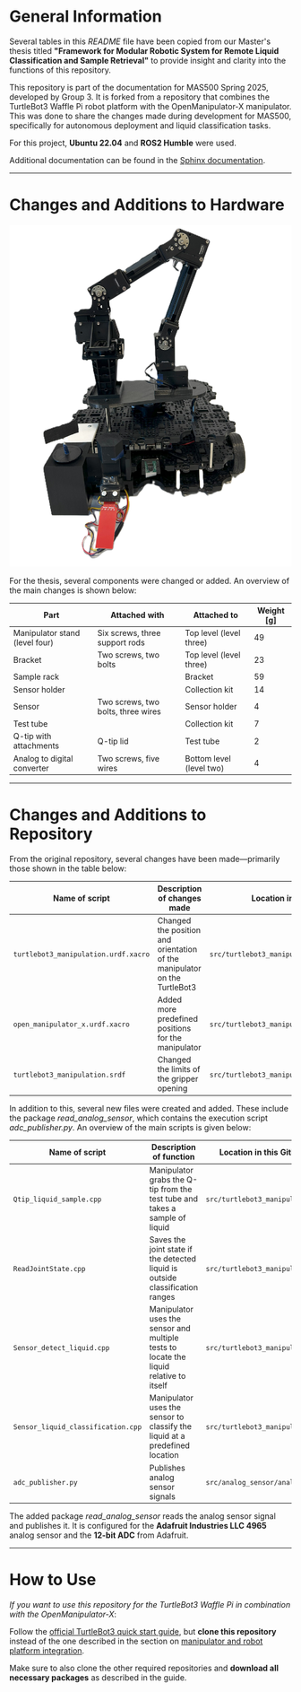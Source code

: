 # General Information

Several tables in this *README* file have been copied from our Master's thesis titled
**"Framework for Modular Robotic System for Remote Liquid Classification and Sample Retrieval"**
to provide insight and clarity into the functions of this repository.

This repository is part of the documentation for MAS500 Spring 2025, developed by Group 3.
It is forked from a repository that combines the TurtleBot3 Waffle Pi robot platform with the OpenManipulator-X manipulator.
This was done to share the changes made during development for MAS500, specifically for autonomous deployment and liquid classification tasks.

For this project, **Ubuntu 22.04** and **ROS2 Humble** were used.

Additional documentation can be found in the [Sphinx documentation](https://master-documentation-s25-gr3-405ee9.gitlab.io/index.html).

---

# Changes and Additions to Hardware

![Image of Robot Platform Assembly](TBOgBill_Front.jpg)

For the thesis, several components were changed or added. An overview of the main changes is shown below:

| **Part**                       | **Attached with**                  | **Attached to**          |  **Weight \[g]**   |
| ------------------------------ | ---------------------------------- | ------------------------ | -------------------| 
| Manipulator stand (level four) | Six screws, three support rods     | Top level (level three)  | 49                 |
| Bracket                        | Two screws, two bolts              | Top level (level three)  | 23                 |
| Sample rack                    |                                    | Bracket                  | 59                 |
| Sensor holder                  |                                    | Collection kit           | 14                 |
| Sensor                         | Two screws, two bolts, three wires | Sensor holder            | 4                  |
| Test tube                      |                                    | Collection kit           | 7                  |
| Q-tip with attachments         | Q-tip lid                          | Test tube                | 2                  |
| Analog to digital converter    | Two screws, five wires             | Bottom level (level two) | 4                  |

---

# Changes and Additions to Repository

From the original repository, several changes have been made—primarily those shown in the table below:

| **Name of script**                   | **Description of changes made**                                           | **Location in GitHub repository**                   |
| ------------------------------------ | ------------------------------------------------------------------------- | --------------------------------------------------- |
| `turtlebot3_manipulation.urdf.xacro` | Changed the position and orientation of the manipulator on the TurtleBot3 | `src/turtlebot3_manipulation_description/urdf/`     |
| `open_manipulator_x.urdf.xacro`      | Added more predefined positions for the manipulator                       | `src/turtlebot3_manipulation_description/urdf/`     |
| `turtlebot3_manipulation.srdf`       | Changed the limits of the gripper opening                                 | `src/turtlebot3_manipulation_moveit_config/config/` |

In addition to this, several new files were created and added. These include the package *read\_analog\_sensor*, which contains the execution script *adc\_publisher.py*.
An overview of the main scripts is given below:

| **Name of script**                 | **Description of function**                                                            | **Location in this GitHub repository**    |
| ---------------------------------- | -------------------------------------------------------------------------------------- | ----------------------------------------- |
| `Qtip_liquid_sample.cpp`           | Manipulator grabs the Q-tip from the test tube and takes a sample of liquid            | `src/turtlebot3_manipulator_mass500/scr/` |
| `ReadJointState.cpp`               | Saves the joint state if the detected liquid is outside classification ranges          | `src/turtlebot3_manipulator_mass500/scr/` |
| `Sensor_detect_liquid.cpp`         | Manipulator uses the sensor and multiple tests to locate the liquid relative to itself | `src/turtlebot3_manipulator_mass500/scr/` |
| `Sensor_liquid_classification.cpp` | Manipulator uses the sensor to classify the liquid at a predefined location            | `src/turtlebot3_manipulator_mass500/scr/` |
| `adc_publisher.py`                 | Publishes analog sensor signals                                                        | `src/analog_sensor/analog_sensor/`        |

The added package *read\_analog\_sensor* reads the analog sensor signal and publishes it.
It is configured for the **Adafruit Industries LLC 4965** analog sensor and the **12-bit ADC** from Adafruit.

---

# How to Use

*If you want to use this repository for the TurtleBot3 Waffle Pi in combination with the OpenManipulator-X*:

Follow the [official TurtleBot3 quick start guide](https://emanual.robotis.com/docs/en/platform/turtlebot3/quick-start/),
but **clone this repository** instead of the one described in the section on
[manipulator and robot platform integration](https://emanual.robotis.com/docs/en/platform/turtlebot3/manipulation/#manipulation).

Make sure to also clone the other required repositories and **download all necessary packages** as described in the guide.

